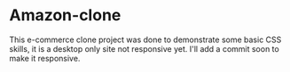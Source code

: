 # Amazon-clone
This e-commerce clone project was done to demonstrate some basic CSS skills, it is a desktop only site not responsive yet. I'll add a commit soon to make it responsive.
